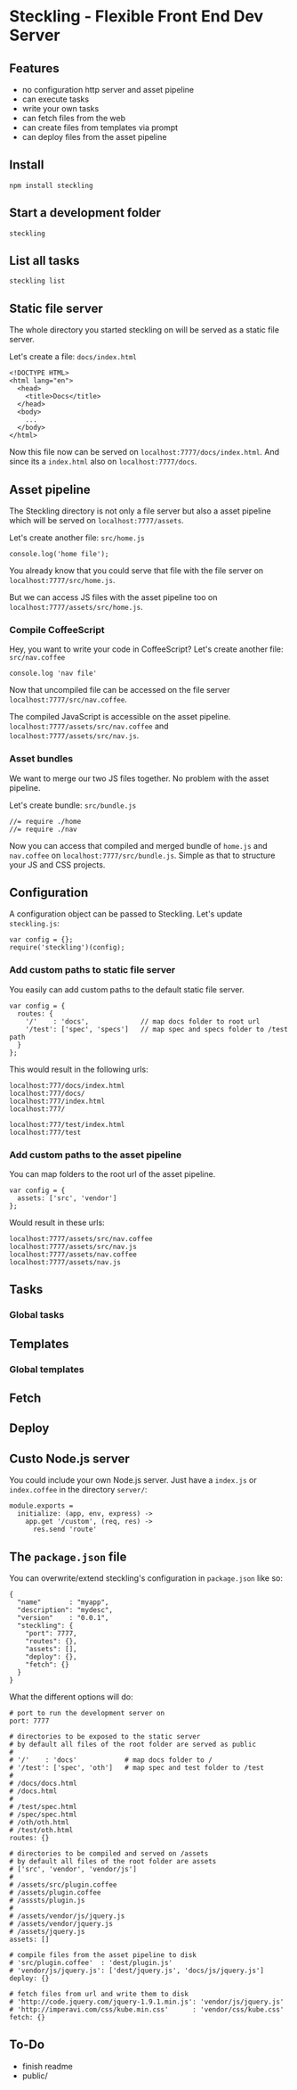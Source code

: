 # Steckling - Flexible Front End Dev Server

## Features

- no configuration http server and asset pipeline
- can execute tasks
- write your own tasks
- can fetch files from the web
- can create files from templates via prompt
- can deploy files from the asset pipeline

## Install

    npm install steckling

## Start a development folder

    steckling

## List all tasks

    steckling list

## Static file server

The whole directory you started steckling on will be served as a static file server.

Let's create a file: `docs/index.html`

    <!DOCTYPE HTML>
    <html lang="en">
      <head>
        <title>Docs</title>
      </head>
      <body>
        ...
      </body>
    </html>

Now this file now can be served on `localhost:7777/docs/index.html`. And since its a
`index.html` also on `localhost:7777/docs`.

## Asset pipeline

The Steckling directory is not only a file server but also a asset pipeline which will be served on
`localhost:7777/assets`.

Let's create another file: `src/home.js`

    console.log('home file');

You already know that you could serve that file with the file server on `localhost:7777/src/home.js`.

But we can access JS files with the asset pipeline too on `localhost:7777/assets/src/home.js`.

### Compile CoffeeScript

Hey, you want to write your code in CoffeeScript? Let's create another file: `src/nav.coffee`

    console.log 'nav file'

Now that uncompiled file can be accessed on the file server `localhost:7777/src/nav.coffee`.

The compiled JavaScript is accessible on the asset pipeline. `localhost:7777/assets/src/nav.coffee`
and `localhost:7777/assets/src/nav.js`.

### Asset bundles

We want to merge our two JS files together. No problem with the asset pipeline.

Let's create bundle: `src/bundle.js`

    //= require ./home
    //= require ./nav

Now you can access that compiled and merged bundle of `home.js` and `nav.coffee` on
`localhost:7777/src/bundle.js`. Simple as that to structure your JS and CSS projects.

## Configuration

A configuration object can be passed to Steckling. Let's update `steckling.js`:

    var config = {};
    require('steckling')(config);

### Add custom paths to static file server

You easily can add custom paths to the default static file server.

    var config = {
      routes: {
        '/'    : 'docs',             // map docs folder to root url
        '/test': ['spec', 'specs']   // map spec and specs folder to /test path
      }
    };

This would result in the following urls:

    localhost:777/docs/index.html
    localhost:777/docs/
    localhost:777/index.html
    localhost:777/

    localhost:777/test/index.html
    localhost:777/test

### Add custom paths to the asset pipeline

You can map folders to the root url of the asset pipeline.

    var config = {
      assets: ['src', 'vendor']
    };

Would result in these urls:

    localhost:7777/assets/src/nav.coffee
    localhost:7777/assets/src/nav.js
    localhost:7777/assets/nav.coffee
    localhost:7777/assets/nav.js

## Tasks
### Global tasks

## Templates
### Global templates

## Fetch

## Deploy

## Custo Node.js server

You could include your own Node.js server. Just have a `index.js` or `index.coffee` in the
directory `server/`:

    module.exports =
      initialize: (app, env, express) ->
        app.get '/custom', (req, res) ->
          res.send 'route'


## The `package.json` file

You can overwrite/extend steckling's configuration in `package.json` like so:

    {
      "name"       : "myapp",
      "description": "mydesc",
      "version"    : "0.0.1",
      "steckling": {
        "port": 7777,
        "routes": {},
        "assets": [],
        "deploy": {},
        "fetch": {}
      }
    }

What the different options will do:

    # port to run the development server on
    port: 7777

    # directories to be exposed to the static server
    # by default all files of the root folder are served as public
    # 
    # '/'    : 'docs'            # map docs folder to /
    # '/test': ['spec', 'oth']   # map spec and test folder to /test
    #
    # /docs/docs.html            
    # /docs.html
    #
    # /test/spec.html
    # /spec/spec.html
    # /oth/oth.html
    # /test/oth.html
    routes: {}

    # directories to be compiled and served on /assets
    # by default all files of the root folder are assets
    # ['src', 'vendor', 'vendor/js']
    #
    # /assets/src/plugin.coffee
    # /assets/plugin.coffee
    # /asssts/plugin.js
    #
    # /assets/vendor/js/jquery.js
    # /assets/vendor/jquery.js
    # /assets/jquery.js
    assets: []

    # compile files from the asset pipeline to disk
    # 'src/plugin.coffee'  : 'dest/plugin.js'
    # 'vendor/js/jquery.js': ['dest/jquery.js', 'docs/js/jquery.js']
    deploy: {}

    # fetch files from url and write them to disk
    # 'http://code.jquery.com/jquery-1.9.1.min.js': 'vendor/js/jquery.js'
    # 'http://imperavi.com/css/kube.min.css'      : 'vendor/css/kube.css'
    fetch: {}

## To-Do

- finish readme
- public/